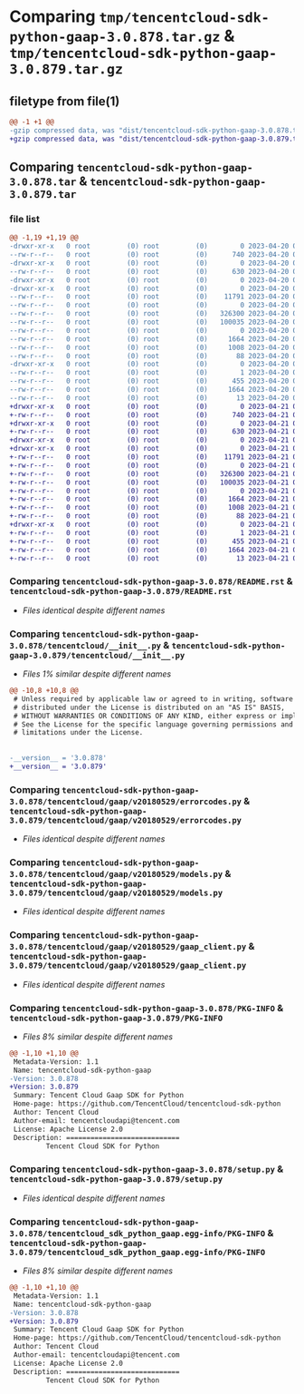 # Comparing `tmp/tencentcloud-sdk-python-gaap-3.0.878.tar.gz` & `tmp/tencentcloud-sdk-python-gaap-3.0.879.tar.gz`

## filetype from file(1)

```diff
@@ -1 +1 @@
-gzip compressed data, was "dist/tencentcloud-sdk-python-gaap-3.0.878.tar", last modified: Thu Apr 20 00:32:24 2023, max compression
+gzip compressed data, was "dist/tencentcloud-sdk-python-gaap-3.0.879.tar", last modified: Fri Apr 21 00:45:26 2023, max compression
```

## Comparing `tencentcloud-sdk-python-gaap-3.0.878.tar` & `tencentcloud-sdk-python-gaap-3.0.879.tar`

### file list

```diff
@@ -1,19 +1,19 @@
-drwxr-xr-x   0 root         (0) root         (0)        0 2023-04-20 00:32:24.000000 tencentcloud-sdk-python-gaap-3.0.878/
--rw-r--r--   0 root         (0) root         (0)      740 2023-04-20 00:32:24.000000 tencentcloud-sdk-python-gaap-3.0.878/README.rst
-drwxr-xr-x   0 root         (0) root         (0)        0 2023-04-20 00:32:24.000000 tencentcloud-sdk-python-gaap-3.0.878/tencentcloud/
--rw-r--r--   0 root         (0) root         (0)      630 2023-04-20 00:32:24.000000 tencentcloud-sdk-python-gaap-3.0.878/tencentcloud/__init__.py
-drwxr-xr-x   0 root         (0) root         (0)        0 2023-04-20 00:32:24.000000 tencentcloud-sdk-python-gaap-3.0.878/tencentcloud/gaap/
-drwxr-xr-x   0 root         (0) root         (0)        0 2023-04-20 00:32:24.000000 tencentcloud-sdk-python-gaap-3.0.878/tencentcloud/gaap/v20180529/
--rw-r--r--   0 root         (0) root         (0)    11791 2023-04-20 00:32:24.000000 tencentcloud-sdk-python-gaap-3.0.878/tencentcloud/gaap/v20180529/errorcodes.py
--rw-r--r--   0 root         (0) root         (0)        0 2023-04-20 00:32:24.000000 tencentcloud-sdk-python-gaap-3.0.878/tencentcloud/gaap/v20180529/__init__.py
--rw-r--r--   0 root         (0) root         (0)   326300 2023-04-20 00:32:24.000000 tencentcloud-sdk-python-gaap-3.0.878/tencentcloud/gaap/v20180529/models.py
--rw-r--r--   0 root         (0) root         (0)   100035 2023-04-20 00:32:24.000000 tencentcloud-sdk-python-gaap-3.0.878/tencentcloud/gaap/v20180529/gaap_client.py
--rw-r--r--   0 root         (0) root         (0)        0 2023-04-20 00:32:24.000000 tencentcloud-sdk-python-gaap-3.0.878/tencentcloud/gaap/__init__.py
--rw-r--r--   0 root         (0) root         (0)     1664 2023-04-20 00:32:24.000000 tencentcloud-sdk-python-gaap-3.0.878/PKG-INFO
--rw-r--r--   0 root         (0) root         (0)     1008 2023-04-20 00:32:24.000000 tencentcloud-sdk-python-gaap-3.0.878/setup.py
--rw-r--r--   0 root         (0) root         (0)       88 2023-04-20 00:32:24.000000 tencentcloud-sdk-python-gaap-3.0.878/setup.cfg
-drwxr-xr-x   0 root         (0) root         (0)        0 2023-04-20 00:32:24.000000 tencentcloud-sdk-python-gaap-3.0.878/tencentcloud_sdk_python_gaap.egg-info/
--rw-r--r--   0 root         (0) root         (0)        1 2023-04-20 00:32:24.000000 tencentcloud-sdk-python-gaap-3.0.878/tencentcloud_sdk_python_gaap.egg-info/dependency_links.txt
--rw-r--r--   0 root         (0) root         (0)      455 2023-04-20 00:32:24.000000 tencentcloud-sdk-python-gaap-3.0.878/tencentcloud_sdk_python_gaap.egg-info/SOURCES.txt
--rw-r--r--   0 root         (0) root         (0)     1664 2023-04-20 00:32:24.000000 tencentcloud-sdk-python-gaap-3.0.878/tencentcloud_sdk_python_gaap.egg-info/PKG-INFO
--rw-r--r--   0 root         (0) root         (0)       13 2023-04-20 00:32:24.000000 tencentcloud-sdk-python-gaap-3.0.878/tencentcloud_sdk_python_gaap.egg-info/top_level.txt
+drwxr-xr-x   0 root         (0) root         (0)        0 2023-04-21 00:45:26.000000 tencentcloud-sdk-python-gaap-3.0.879/
+-rw-r--r--   0 root         (0) root         (0)      740 2023-04-21 00:45:26.000000 tencentcloud-sdk-python-gaap-3.0.879/README.rst
+drwxr-xr-x   0 root         (0) root         (0)        0 2023-04-21 00:45:26.000000 tencentcloud-sdk-python-gaap-3.0.879/tencentcloud/
+-rw-r--r--   0 root         (0) root         (0)      630 2023-04-21 00:45:26.000000 tencentcloud-sdk-python-gaap-3.0.879/tencentcloud/__init__.py
+drwxr-xr-x   0 root         (0) root         (0)        0 2023-04-21 00:45:26.000000 tencentcloud-sdk-python-gaap-3.0.879/tencentcloud/gaap/
+drwxr-xr-x   0 root         (0) root         (0)        0 2023-04-21 00:45:26.000000 tencentcloud-sdk-python-gaap-3.0.879/tencentcloud/gaap/v20180529/
+-rw-r--r--   0 root         (0) root         (0)    11791 2023-04-21 00:45:26.000000 tencentcloud-sdk-python-gaap-3.0.879/tencentcloud/gaap/v20180529/errorcodes.py
+-rw-r--r--   0 root         (0) root         (0)        0 2023-04-21 00:45:26.000000 tencentcloud-sdk-python-gaap-3.0.879/tencentcloud/gaap/v20180529/__init__.py
+-rw-r--r--   0 root         (0) root         (0)   326300 2023-04-21 00:45:26.000000 tencentcloud-sdk-python-gaap-3.0.879/tencentcloud/gaap/v20180529/models.py
+-rw-r--r--   0 root         (0) root         (0)   100035 2023-04-21 00:45:26.000000 tencentcloud-sdk-python-gaap-3.0.879/tencentcloud/gaap/v20180529/gaap_client.py
+-rw-r--r--   0 root         (0) root         (0)        0 2023-04-21 00:45:26.000000 tencentcloud-sdk-python-gaap-3.0.879/tencentcloud/gaap/__init__.py
+-rw-r--r--   0 root         (0) root         (0)     1664 2023-04-21 00:45:26.000000 tencentcloud-sdk-python-gaap-3.0.879/PKG-INFO
+-rw-r--r--   0 root         (0) root         (0)     1008 2023-04-21 00:45:26.000000 tencentcloud-sdk-python-gaap-3.0.879/setup.py
+-rw-r--r--   0 root         (0) root         (0)       88 2023-04-21 00:45:26.000000 tencentcloud-sdk-python-gaap-3.0.879/setup.cfg
+drwxr-xr-x   0 root         (0) root         (0)        0 2023-04-21 00:45:26.000000 tencentcloud-sdk-python-gaap-3.0.879/tencentcloud_sdk_python_gaap.egg-info/
+-rw-r--r--   0 root         (0) root         (0)        1 2023-04-21 00:45:26.000000 tencentcloud-sdk-python-gaap-3.0.879/tencentcloud_sdk_python_gaap.egg-info/dependency_links.txt
+-rw-r--r--   0 root         (0) root         (0)      455 2023-04-21 00:45:26.000000 tencentcloud-sdk-python-gaap-3.0.879/tencentcloud_sdk_python_gaap.egg-info/SOURCES.txt
+-rw-r--r--   0 root         (0) root         (0)     1664 2023-04-21 00:45:26.000000 tencentcloud-sdk-python-gaap-3.0.879/tencentcloud_sdk_python_gaap.egg-info/PKG-INFO
+-rw-r--r--   0 root         (0) root         (0)       13 2023-04-21 00:45:26.000000 tencentcloud-sdk-python-gaap-3.0.879/tencentcloud_sdk_python_gaap.egg-info/top_level.txt
```

### Comparing `tencentcloud-sdk-python-gaap-3.0.878/README.rst` & `tencentcloud-sdk-python-gaap-3.0.879/README.rst`

 * *Files identical despite different names*

### Comparing `tencentcloud-sdk-python-gaap-3.0.878/tencentcloud/__init__.py` & `tencentcloud-sdk-python-gaap-3.0.879/tencentcloud/__init__.py`

 * *Files 1% similar despite different names*

```diff
@@ -10,8 +10,8 @@
 # Unless required by applicable law or agreed to in writing, software
 # distributed under the License is distributed on an "AS IS" BASIS,
 # WITHOUT WARRANTIES OR CONDITIONS OF ANY KIND, either express or implied.
 # See the License for the specific language governing permissions and
 # limitations under the License.
 
 
-__version__ = '3.0.878'
+__version__ = '3.0.879'
```

### Comparing `tencentcloud-sdk-python-gaap-3.0.878/tencentcloud/gaap/v20180529/errorcodes.py` & `tencentcloud-sdk-python-gaap-3.0.879/tencentcloud/gaap/v20180529/errorcodes.py`

 * *Files identical despite different names*

### Comparing `tencentcloud-sdk-python-gaap-3.0.878/tencentcloud/gaap/v20180529/models.py` & `tencentcloud-sdk-python-gaap-3.0.879/tencentcloud/gaap/v20180529/models.py`

 * *Files identical despite different names*

### Comparing `tencentcloud-sdk-python-gaap-3.0.878/tencentcloud/gaap/v20180529/gaap_client.py` & `tencentcloud-sdk-python-gaap-3.0.879/tencentcloud/gaap/v20180529/gaap_client.py`

 * *Files identical despite different names*

### Comparing `tencentcloud-sdk-python-gaap-3.0.878/PKG-INFO` & `tencentcloud-sdk-python-gaap-3.0.879/PKG-INFO`

 * *Files 8% similar despite different names*

```diff
@@ -1,10 +1,10 @@
 Metadata-Version: 1.1
 Name: tencentcloud-sdk-python-gaap
-Version: 3.0.878
+Version: 3.0.879
 Summary: Tencent Cloud Gaap SDK for Python
 Home-page: https://github.com/TencentCloud/tencentcloud-sdk-python
 Author: Tencent Cloud
 Author-email: tencentcloudapi@tencent.com
 License: Apache License 2.0
 Description: ============================
         Tencent Cloud SDK for Python
```

### Comparing `tencentcloud-sdk-python-gaap-3.0.878/setup.py` & `tencentcloud-sdk-python-gaap-3.0.879/setup.py`

 * *Files identical despite different names*

### Comparing `tencentcloud-sdk-python-gaap-3.0.878/tencentcloud_sdk_python_gaap.egg-info/PKG-INFO` & `tencentcloud-sdk-python-gaap-3.0.879/tencentcloud_sdk_python_gaap.egg-info/PKG-INFO`

 * *Files 8% similar despite different names*

```diff
@@ -1,10 +1,10 @@
 Metadata-Version: 1.1
 Name: tencentcloud-sdk-python-gaap
-Version: 3.0.878
+Version: 3.0.879
 Summary: Tencent Cloud Gaap SDK for Python
 Home-page: https://github.com/TencentCloud/tencentcloud-sdk-python
 Author: Tencent Cloud
 Author-email: tencentcloudapi@tencent.com
 License: Apache License 2.0
 Description: ============================
         Tencent Cloud SDK for Python
```

